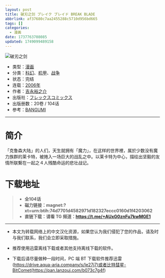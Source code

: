 ```yaml
---
layout: post
title: 破刃之剑 ブレイク ブレイド BREAK BLADE
abbrlink: af37680c7aa2455288c5710d956bd665
tags: []
categories:
  - 漫画
date: 1737763708085
updated: 1749099489158
---
```


![破刃之剑](https://ipfs.io/ipfs/QmSdQ4jK4dz7pWvfWdbPLn4HHMJf4dcDkYFVd6vfJvGAHk?filename=%E7%A0%B4%E5%88%83%E4%B9%8B%E5%89%91.jpg)

- 类型：[漫画](/index.php/category/漫画)
- 分类：[科幻](/index.php/category/科幻)、[机甲](/index.php/category/机甲)、[战争](/index.php/category/战争)
- 状态：完结
- 连载：[2006年](/index.php/category/2006年)
- 作者：[吉永裕之介](/index.php/category/吉永裕之介)
- 出版社：[フレックスコミックス](/index.php/category/フレックスコミックス)
- 出版册数：20卷 / 104话
- 参考：[BANGUMI](https://bangumi.tv/subject/5509)

***

# 简介

「克鲁森大陆」的人们，天生就拥有「魔力」，在这样的世界裡，属於少数没有魔力族群的莱卡特，被捲入一场巨大的战乱之中。以莱卡特为中心，描绘出坚毅的友情所联繫在一起之４人残酷命运的悲壮战记。

# 下载地址

> - **全104话**
> - **磁力链接：magnet:?xt=urn:btih:74d7701d4582971d182327eccc0160d1f4203062**
> - **直链下载：请看 TG 频道：<https://t.me/+AUxG0znFu7kwMGE1>**

***

- 本文为转载网络上的中文汉化资源，如果您认为我们侵犯了您的作品，请及时与我们联系，我们会立即采取措施。

- 推荐使用迅雷离线下载或者其他支持离线下载的软件。

- 下载后请尽量做种一段时间，PC 端 BT 下载软件推荐迅雷(<https://drive.aqua-aria.company/s/le27j7)或者比特彗星-BitComet(https://pan.lanzouj.com/b073c7g4f>)

